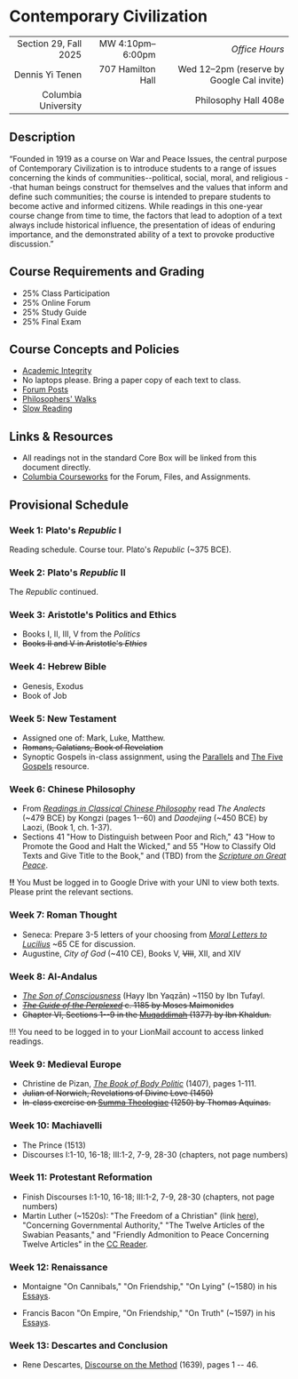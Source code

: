 # Contemporary Civilization


|                                  |                                  |                                               |
|---------------------------------:|---------------------------------:|----------------------------------------------:|
| Section 29, Fall 2025            | MW 4:10pm–6:00pm                 | *Office Hours*                                |
| Dennis Yi Tenen                  | 707 Hamilton Hall                | Wed 12–2pm (reserve by Google Cal invite)     |
| Columbia University              |                                  | Philosophy Hall 408e                          |


## Description

“Founded in 1919 as a course on War and Peace Issues, the central purpose of
Contemporary Civilization is to introduce students to a range of issues
concerning the kinds of communities--political, social, moral, and religious
--that human beings construct for themselves and the values that inform and
define such communities; the course is intended to prepare students to become
active and informed citizens. While readings in this one-year course change
from time to time, the factors that lead to adoption of a text always include
historical influence, the presentation of ideas of enduring importance, and
the demonstrated ability of a text to provoke productive discussion.”

## Course Requirements and Grading

* 25% Class Participation
* 25% Online Forum
* 25% Study Guide
* 25% Final Exam

## Course Concepts and Policies

* [Academic
  Integrity](https://github.com/denten-courses/teaching-concepts/blob/master/academic-integrity.md)
* No laptops please. Bring a paper copy of each text to class.
* [Forum Posts](https://github.com/denten-courses/teaching-concepts/blob/master/forum-posts.md)
* [Philosophers'
  Walks](https://github.com/denten-courses/teaching-concepts/blob/master/philosophers-walk.md)
* [Slow
  Reading](https://github.com/denten-courses/teaching-concepts/blob/master/slow-reading.md)

## Links & Resources

* All readings not in the standard Core Box will be linked from this document
directly.
* [Columbia Courseworks](https://courseworks2.columbia.edu/courses/202421) for the Forum, Files, and Assignments.


## Provisional Schedule

### Week 1: Plato's *Republic* I

Reading schedule. Course tour. Plato's *Republic* (~375 BCE).

### Week 2: Plato's *Republic* II

The *Republic* continued.

### Week 3: Aristotle's Politics and Ethics

- Books I, II, III, V from the *Politics*
- ~~Books II and V in Aristotle's *Ethics*~~

### Week 4: Hebrew Bible

- Genesis, Exodus
- Book of Job

### Week 5: New Testament

- Assigned one of: Mark, Luke, Matthew.
- ~~Romans, Galatians, Book of Revelation~~
-  Synoptic Gospels in-class assignment, using the [Parallels][PLLL] and [The Five Gospels][TFGP] resource.

[TFGP]: https://sites.utoronto.ca/religion/synopsis/
[PLLL]: https://www.gospelparallels.com/

### Week 6: Chinese Philosophy

- From [*Readings in Classical Chinese
Philosophy*](https://drive.google.com/file/d/16YFSgWvMf5ilNrdg65CcZj65V1r6mr_T/view?usp=sharing
) read *The Analects* (~479 BCE) by Kongzi (pages 1--60) and *Daodejing* (~450 BCE) by Laozi,
(Book 1, ch. 1-37).
- Sections 41 "How to Distinguish between Poor and Rich," 43 "How to Promote the Good
and Halt the Wicked," and 55 "How to Classify Old Texts and Give Title to the Book," and  (TBD) from the [*Scripture on Great Peace*](https://drive.google.com/file/d/1c2PQ89wCnWC1VQFljBLtIxe7pRuekryV/view?usp=sharing).

**!!** You Must be logged in to Google Drive with your UNI to view both texts. Please print the relevant sections. 

[BCR]: https://drive.google.com/file/d/1RGwDaSd95gGEMC_wE4i6QUKbKwjOcnGs/view?usp=sharing

### Week 7: Roman Thought

- Seneca: Prepare 3-5 letters of your choosing from [*Moral Letters to Lucilius*][MLL] ~65 CE for discussion.
- Augustine, *City of God* (~410 CE), Books V, ~~VIII~~, XII, and XIV

[MLL]: https://en.wikisource.org/wiki/Moral_letters_to_Lucilius

### Week 8: Al-Andalus

- [*The Son of Consciousness*][73] (Hayy Ibn Yaqzān) ~1150 by Ibn Tufayl.
- ~~[*The Guide of the Perplexed*][72] c. 1185 by Moses Maimonides~~
- ~~Chapter VI, Sections 1--9 in the [Muqaddimah][71] (1377) by Ibn Khaldun.~~

!!! You need to be logged in to your LionMail account to access linked readings.

[71]: https://www.muslimphilosophy.com/ik/Muqaddimah/Chapter6/Toc_Ch_6.htm
[72]: https://www.college.columbia.edu/core/system/files/text/Maimonides.pdf
[73]: https://drive.google.com/file/d/11oMcvcPTsaos64aSfMFuVz6xBkdPfYBG/view?usp=sharing

### Week 9: Medieval Europe

- Christine de Pizan, [*The Book of Body Politic*][83] (1407), pages 1-111.
- ~~Julian of Norwich, Revelations of Divine Love (1450)~~
- ~~In-class exercise on [Summa Theologiae][81] (1250) by Thomas Aquinas.~~


[81]: https://www.newadvent.org/summa/
[82]: https://www.college.columbia.edu/core/system/files/text/Revelations%20of%20Divine%20Love.pdf
[83]: https://drive.google.com/file/d/1IcDZpfeV-pU5QZZdoLP9yHNf6H7sRD-q/view?usp=sharing

### Week 10: Machiavelli

- The Prince (1513)
- Discourses I:1-10, 16-18; III:1-2, 7-9, 28-30 (chapters, not page numbers)

### Week 11: Protestant Reformation

- Finish Discourses I:1-10, 16-18; III:1-2, 7-9, 28-30 (chapters, not page numbers)
- Martin Luther (~1520s): "The Freedom of a Christian" (link
  [here](https://drive.google.com/drive/u/2/folders/1h0SPClwWiPkzu1OXOP4UwnlroW6_TAP9)),
"Concerning Governmental Authority," "The Twelve Articles of the Swabian Peasants," and
"Friendly Admonition to Peace Concerning Twelve Articles" in the [CC
Reader](https://www.college.columbia.edu/core/conciv/ccreader).

### Week 12: Renaissance

- Montaigne "On Cannibals," "On Friendship," "On Lying" (~1580) in his [Essays][1201].
- Francis Bacon "On Empire, "On Friendship," "On Truth" (~1597) in his [Essays][1202].

  [1201]: https://www.google.com/books/edition/Montaigne/qmJ1dUl_WEYC?hl=en&gbpv=0
  [1202]: https://www.google.com/books/edition/Essays_by_Francis_Bacon/caWvqM5dmN0C?hl=en&gbpv=0

### Week 13: Descartes and Conclusion

- Rene Descartes, [Discourse on the Method][1301] (1639), pages 1 -- 46.

[1301]: https://drive.google.com/file/d/10o43EQ10TTtYeLkTdeCfngFg7R5rfZs0/view?usp=sharing
